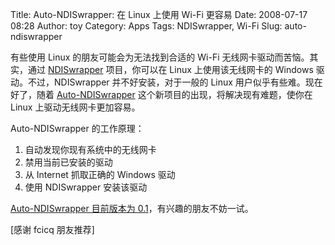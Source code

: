 Title: Auto-NDISwrapper: 在 Linux 上使用 Wi-Fi 更容易
Date: 2008-07-17 08:28
Author: toy
Category: Apps
Tags: NDISwrapper, Wi-Fi
Slug: auto-ndiswrapper

有些使用 Linux 的朋友可能会为无法找到合适的 Wi-Fi
无线网卡驱动而苦恼。其实，通过
[NDISwrapper](http://ndiswrapper.sourceforge.net) 项目，你可以在 Linux
上使用该无线网卡的 Windows 驱动。不过，NDISwrapper
并不好安装，对于一般的 Linux 用户似乎有些难。现在好了，随着
[Auto-NDISwrapper](http://easylinuxwifi.org/)
这个新项目的出现，将解决现有难题，使你在 Linux 上驱动无线网卡更加容易。

Auto-NDISwrapper 的工作原理：

1.  自动发现你现有系统中的无线网卡
2.  禁用当前已安装的驱动
3.  从 Internet 抓取正确的 Windows 驱动
4.  使用 NDISwrapper 安装该驱动

[Auto-NDISwrapper 目前版本为
0.1](http://easylinuxwifi.org/)，有兴趣的朋友不妨一试。

[感谢 fcicq 朋友推荐]
